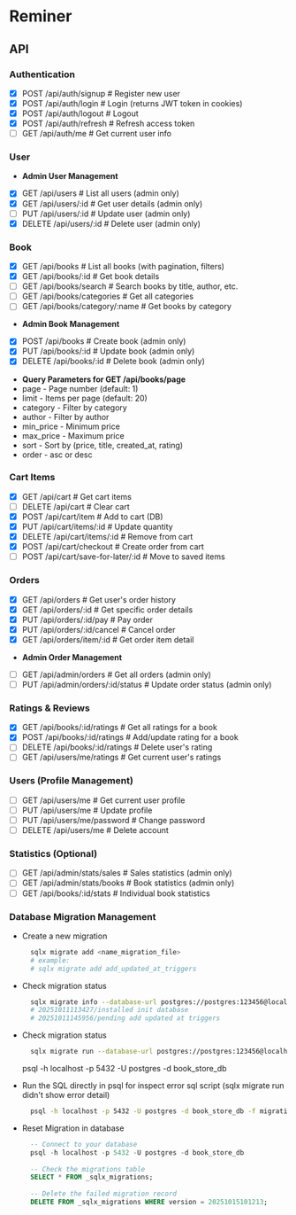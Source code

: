 # Reminer

## API
### Authentication
- [x] POST /api/auth/signup  # Register new user
- [x] POST /api/auth/login   # Login (returns JWT token in cookies)
- [x] POST /api/auth/logout  # Logout
- [x] POST /api/auth/refresh # Refresh access token
- [ ] GET  /api/auth/me      # Get current user info

### User
- **Admin User Management**
- [x] GET /api/users # List all users (admin only)
- [x] GET /api/users/:id # Get user details (admin only)
- [ ] PUT /api/users/:id # Update user (admin only)
- [x] DELETE /api/users/:id # Delete user (admin only)

### Book
- [x] GET /api/books # List all books (with pagination, filters)
- [x] GET /api/books/:id # Get book details
- [ ] GET /api/books/search # Search books by title, author, etc.
- [ ] GET /api/books/categories # Get all categories
- [ ] GET /api/books/category/:name # Get books by category

- **Admin Book Management**
- [x] POST /api/books # Create book (admin only)
- [x] PUT /api/books/:id # Update book (admin only)
- [x] DELETE /api/books/:id # Delete book (admin only)

- **Query Parameters for GET /api/books/page**
- page - Page number (default: 1)
- limit - Items per page (default: 20)
- category - Filter by category
- author - Filter by author
- min_price - Minimum price
- max_price - Maximum price
- sort - Sort by (price, title, created_at, rating)
- order - asc or desc

### Cart Items

- [x] GET /api/cart # Get cart items
- [ ] DELETE /api/cart # Clear cart
- [x] POST /api/cart/item # Add to cart (DB)
- [x] PUT /api/cart/items/:id # Update quantity
- [x] DELETE /api/cart/items/:id # Remove from cart
- [x] POST /api/cart/checkout # Create order from cart
- [ ] POST /api/cart/save-for-later/:id # Move to saved items

### Orders

- [x] GET /api/orders # Get user's order history
- [x] GET /api/orders/:id # Get specific order details
- [x] PUT /api/orders/:id/pay # Pay order
- [x] PUT /api/orders/:id/cancel # Cancel order
- [x] GET /api/orders/item/:id # Get order item detail
- **Admin Order Management**
- [ ] GET /api/admin/orders # Get all orders (admin only)
- [ ] PUT /api/admin/orders/:id/status # Update order status (admin only)

### Ratings & Reviews

- [x] GET /api/books/:id/ratings # Get all ratings for a book
- [x] POST /api/books/:id/ratings # Add/update rating for a book
- [ ] DELETE /api/books/:id/ratings # Delete user's rating
- [ ] GET /api/users/me/ratings # Get current user's ratings

### Users (Profile Management)

- [ ] GET /api/users/me # Get current user profile
- [ ] PUT /api/users/me # Update profile
- [ ] PUT /api/users/me/password # Change password
- [ ] DELETE /api/users/me # Delete account

### Statistics (Optional)

- [ ] GET /api/admin/stats/sales # Sales statistics (admin only)
- [ ] GET /api/admin/stats/books # Book statistics (admin only)
- [ ] GET /api/books/:id/stats # Individual book statistics

### Database Migration Management
- Create a new migration
  ```bash
    sqlx migrate add <name_migration_file>
    # example:
    # sqlx migrate add add_updated_at_triggers
  ```
- Check migration status
  ```bash
    sqlx migrate info --database-url postgres://postgres:123456@localhost:5432/book_store_db
    # 20251011113427/installed init database
    # 20251011145956/pending add updated at triggers
  ```
- Check migration status
  ```bash
    sqlx migrate run --database-url postgres://postgres:123456@localhost:5432/book_store_db
  ```
  
  psql -h localhost -p 5432 -U postgres -d book_store_db

- Run the SQL directly in psql for inspect error sql script (sqlx migrate run didn't show error detail) 
  ```bash
    psql -h localhost -p 5432 -U postgres -d book_store_db -f migrations/20251015101213_add_order_and_rating_table.sql
  ```
  
- Reset Migration in database
  ```sql
    -- Connect to your database
    psql -h localhost -p 5432 -U postgres -d book_store_db
    
    -- Check the migrations table
    SELECT * FROM _sqlx_migrations;
    
    -- Delete the failed migration record
    DELETE FROM _sqlx_migrations WHERE version = 20251015101213;
  ```
